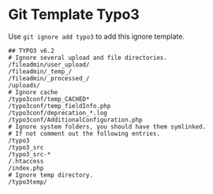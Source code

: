 Git Template Typo3
===

Use `git ignore add typo3` to add this ignore template.

```
## TYPO3 v6.2
# Ignore several upload and file directories.
/fileadmin/user_upload/
/fileadmin/_temp_/
/fileadmin/_processed_/
/uploads/
# Ignore cache
/typo3conf/temp_CACHED*
/typo3conf/temp_fieldInfo.php
/typo3conf/deprecation_*.log
/typo3conf/AdditionalConfiguration.php
# Ignore system folders, you should have them symlinked.
# If not comment out the following entries.
/typo3
/typo3_src
/typo3_src-*
/.htaccess
/index.php
# Ignore temp directory.
/typo3temp/
```
